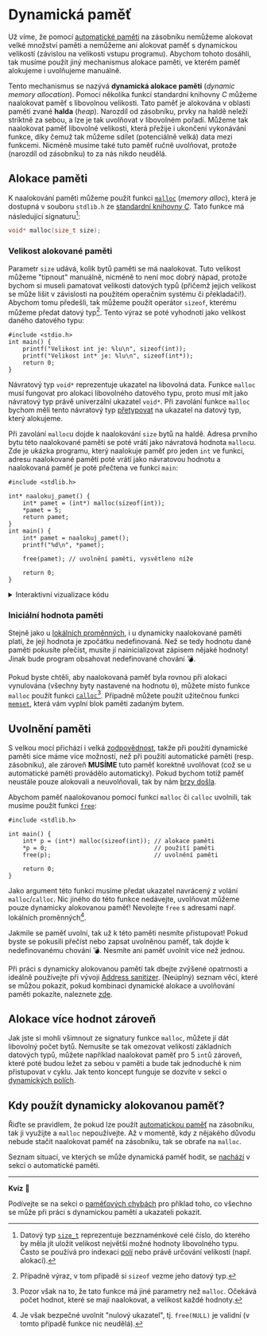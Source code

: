 # Dynamická paměť
Už víme, že pomocí [automatické paměti](automaticka_pamet.md) na zásobníku nemůžeme alokovat
velké množství paměti a nemůžeme ani alokovat paměť s dynamickou velikostí (závislou na velikosti
vstupu programu). Abychom tohoto dosáhli, tak musíme použít jiný mechanismus alokace paměti, ve
kterém paměť alokujeme i uvolňujeme manuálně.

Tento mechanismus se nazývá **dynamická alokace paměti** (*dynamic memory allocation*). Pomocí několika
funkcí standardní knihovny *C* můžeme naalokovat paměť s libovolnou velikosti. Tato paměť je
alokována v oblasti paměti zvané **halda** (*heap*). Narozdíl od zásobníku, prvky na haldě neleží
striktně za sebou, a lze je tak uvolňovat v libovolném pořadí. Můžeme tak naalokovat paměť libovolné
velikosti, která přežije i ukončení vykonávání funkce, díky čemuž tak můžeme sdílet (potenciálně velká)
data mezi funkcemi. Nicméně musíme také tuto paměť ručně uvolňovat, protože (narozdíl od zásobníku)
to za nás nikdo neudělá.

## Alokace paměti
K naalokování paměti můžeme použít funkci [`malloc`](https://devdocs.io/c/memory/malloc) (*memory
alloc*), která je dostupná v souboru `stdlib.h` ze [standardní knihovny *C*](../funkce/stdlib.md).
Tato funkce má následující signaturu[^1]:
```c
void* malloc(size_t size);
```

[^1]: Datový typ [`size_t`](https://devdocs.io/c/types/size_t) reprezentuje bezznaménkové
celé číslo, do kterého by měla jít uložit velikost největší možné hodnoty libovolného typu. Často
se používá pro indexaci [polí](../pole/pole.md) nebo právě určování velikosti (např. alokací).

### Velikost alokované paměti
Parametr `size` udává, kolik bytů paměti se má naalokovat. Tuto velikost můžeme "tipnout"
manuálně, nicméně to není moc dobrý nápad, protože bychom si museli pamatovat velikosti datových
typů (přičemž jejich velikost se může lišit v závislosti na použitém operačním systému či
překladači!). Abychom tomu předešli, tak můžeme použít operátor `sizeof`, kterému můžeme předat datový
typ[^2]. Tento výraz se poté vyhodnotí jako velikost daného datového typu:
```c,editable,mainbody
#include <stdio.h>
int main() {
    printf("Velikost int je: %lu\n", sizeof(int));
    printf("Velikost int* je: %lu\n", sizeof(int*));
    return 0;
}
```

[^2]: Případně výraz, v tom případě si `sizeof` vezme jeho datový typ.

Návratový typ `void*` reprezentuje ukazatel na libovolná data. Funkce `malloc` musí fungovat pro
alokaci libovolného datového typu, proto musí mít jako návratový typ právě univerzální ukazatel
`void*`. Při zavolání funkce `malloc` bychom měli tento návratový typ
[přetypovat](../datove_typy/konverze.md) na ukazatel na datový typ, který alokujeme.

Při zavolání `malloc`u dojde k naalokování `size` bytů na haldě. Adresa prvního bytu této
naalokované paměti se poté vrátí jako návratová hodnota `malloc`u. Zde je ukázka programu, který
naalokuje paměť pro jeden `int` ve funkci, adresu naalokované paměti poté vrátí jako návratovou
hodnotu a naalokovaná paměť je poté přečtena ve funkci `main`:
```c,editable
#include <stdlib.h>

int* naalokuj_pamet() {
    int* pamet = (int*) malloc(sizeof(int));
    *pamet = 5;
    return pamet; 
}
int main() {
    int* pamet = naalokuj_pamet();
    printf("%d\n", *pamet);

    free(pamet); // uvolnění paměti, vysvětleno níže

    return 0;
}
```

<details>
  <summary>Interaktivní vizualizace kódu</summary>

  <iframe width="750" height="500" frameborder="0" src="http://pythontutor.com/iframe-embed.html#code=%23include%20%3Cstdlib.h%3E%0A%0Aint*%20naalokuj_pamet%28%29%20%7B%0A%20%20%20%20int*%20pamet%20%3D%20%28int*%29%20malloc%28sizeof%28int%29%29%3B%0A%20%20%20%20*pamet%20%3D%205%3B%0A%20%20%20%20return%20pamet%3B%20%0A%7D%0Aint%20main%28%29%20%7B%0A%20%20%20%20int*%20pamet%20%3D%20naalokuj_pamet%28%29%3B%0A%20%20%20%20printf%28%22%25d%5Cn%22,%20*pamet%29%3B%0A%20%20%20%20return%200%3B%0A%7D%0A&codeDivHeight=400&codeDivWidth=350&curInstr=8&origin=opt-frontend.js&py=c_gcc9.3.0&rawInputLstJSON=%5B%5D"> </iframe>
</details>

### Iniciální hodnota paměti
Stejně jako u [lokálních proměnných](../promenne/promenne.md#vždy-inicializujte-proměnné), i u
dynamicky naalokované paměti platí, že její hodnota je zpočátku nedefinovaná. Než se tedy hodnotu
dané paměti pokusíte přečíst, musíte jí nainicializovat zápisem nějaké hodnoty! Jinak bude program
obsahovat nedefinované chování 💣.

Pokud byste chtěli, aby naalokovaná paměť byla rovnou při alokaci vynulována (všechny byty
nastavené na hodnotu `0`), můžete místo funkce `malloc` použít funkci
[`calloc`](https://devdocs.io/c/memory/calloc)[^3]. Případně můžete použít užitečnou funkci
[`memset`](https://devdocs.io/c/string/byte/memset), která vám vyplní blok paměti zadaným bytem.

[^3]: Pozor však na to, že tato funkce má jiné parametry než `malloc`. Očekává počet hodnot, které
se mají naalokovat, a velikost každé hodnoty.

## Uvolnění paměti
S velkou mocí přichází i velká [zodpovědnost](https://citaty.net/citaty/1957976-stan-lee-s-velkou-moci-prichazi-velka-odpovednost/),
takže při použití dynamické paměti sice máme více možností, než při použití automatické paměti
(resp. zásobníku), ale zároveň **MUSÍME** tuto paměť korektně uvolňovat (což se u automatické paměti
provádělo automaticky). Pokud bychom totiž paměť neustále pouze alokovali a neuvolňovali, tak by nám
[brzy došla](../../caste_chyby/pametove_chyby.md#memory-leak).

Abychom paměť naalokovanou pomocí funkcí `malloc` či `calloc` uvolnili, tak musíme použít funkci
[`free`](https://devdocs.io/c/memory/free):
```c,editable
#include <stdlib.h>

int main() {
    int* p = (int*) malloc(sizeof(int)); // alokace paměti
    *p = 0;                              // použití paměti
    free(p);                             // uvolnění paměti

    return 0;
}
```

Jako argument této funkci musíme předat ukazatel navrácený z volání `malloc`/`calloc`. Nic jiného
do této funkce nedávejte, uvolňovat můžeme pouze dynamicky alokovanou paměť! Nevolejte `free` s
adresami např. lokálních proměnných[^4].

[^4]: Je však bezpečné uvolnit "nulový ukazatel", tj. `free(NULL)` je validní (v tomto případě funkce nic neudělá).

Jakmile se paměť uvolní, tak už k této paměti nesmíte přistupovat! Pokud byste se pokusili přečíst
nebo zapsat uvolněnou paměť, tak dojde k nedefinovanému chování 💣. Nesmíte ani paměť uvolnit více
než jednou.

Při práci s dynamicky alokovanou pamětí tak dbejte zvýšené opatrnosti a ideálně používejte při
vývoji [Address sanitizer](../../prostredi/ladeni.md#address-sanitizer). (Neúplný) seznam věcí,
které se můžou pokazit, pokud kombinaci dynamické alokace a uvolňování paměti pokazíte, naleznete
[zde](../../caste_chyby/pametove_chyby.md).

## Alokace více hodnot zároveň
Jak jste si mohli všimnout ze signatury funkce `malloc`, můžete jí dát libovolný počet bytů.
Nemusíte se tak omezovat velikostí základních datových typů, můžete například naalokovat paměť pro
5 `int`ů zároveň, které poté budou ležet za sebou v paměti a bude tak jednoduché k nim přistupovat
v cyklu. Jak tento koncept funguje se dozvíte v sekci o
[dynamických polích](../pole/dynamicka_pole.md).

## Kdy použít dynamicky alokovanou paměť?
Řiďte se pravidlem, že pokud lze použít [automatickou paměť](automaticka_pamet.md) na zásobníku,
tak ji využijte a `malloc` nepoužívejte. Až v momentě, kdy z nějakého důvodu nebude stačit naalokovat
paměť na zásobníku, tak se obraťe na `malloc`.

Seznam situací, ve kterých se může dynamická paměť hodit, se
[nachází](automaticka_pamet.md#nevýhody-automatické-paměti) v sekci o automatické paměti.

<hr />

**Kvíz** 🤔

Podívejte se na sekci o [paměťových chybách](../../caste_chyby/pametove_chyby.md) pro příklad toho,
co všechno se může při práci s dynamickou pamětí a ukazateli pokazit.
